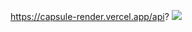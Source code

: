 https://capsule-render.vercel.app/api?
<img src="https://capsule-render.vercel.app/api?type=wave&color=auto&height=300&section=header&text=capsule%20render&fontSize=90" />

<!--
**HyojungKim2022/HyojungKim2022** is a ✨ _special_ ✨ repository because its `README.md` (this file) appears on your GitHub profile.

Here are some ideas to get you started:

- 🔭 I’m currently working on ...
- 🌱 I’m currently learning ...
- 👯 I’m looking to collaborate on ...
- 🤔 I’m looking for help with ...
- 💬 Ask me about ...
- 📫 How to reach me: ...
- 😄 Pronouns: ...
- ⚡ Fun fact: ...
-->
